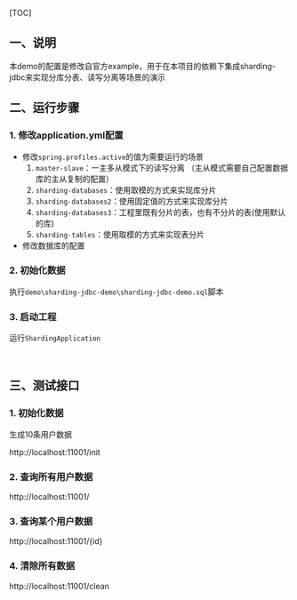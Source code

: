 [TOC]

## 一、说明

本demo的配置是修改自官方example，用于在本项目的依赖下集成sharding-jdbc来实现分库分表、读写分离等场景的演示


## 二、运行步骤

### 1. 修改application.yml配置

* 修改`spring.profiles.active`的值为需要运行的场景
  1. `master-slave`：一主多从模式下的读写分离 （主从模式需要自己配置数据库的主从复制的配置）
  2. `sharding-databases`：使用取模的方式来实现库分片
  3. `sharding-databases2`：使用固定值的方式来实现库分片
  4. `sharding-databases3`：工程里既有分片的表，也有不分片的表(使用默认的库)
  5. `sharding-tables`：使用取模的方式来实现表分片
* 修改数据库的配置

### 2. 初始化数据

执行`demo\sharding-jdbc-demo\sharding-jdbc-demo.sql`脚本

### 3. 启动工程

运行`ShardingApplication`

&nbsp;

## 三、测试接口

### 1. 初始化数据
生成10条用户数据

http://localhost:11001/init

### 2. 查询所有用户数据
http://localhost:11001/

### 3. 查询某个用户数据

http://localhost:11001/{id}

### 4. 清除所有数据

http://localhost:11001/clean